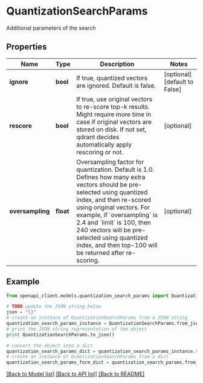 # QuantizationSearchParams

Additional parameters of the search

## Properties
Name | Type | Description | Notes
------------ | ------------- | ------------- | -------------
**ignore** | **bool** | If true, quantized vectors are ignored. Default is false. | [optional] [default to False]
**rescore** | **bool** | If true, use original vectors to re-score top-k results. Might require more time in case if original vectors are stored on disk. If not set, qdrant decides automatically apply rescoring or not. | [optional] 
**oversampling** | **float** | Oversampling factor for quantization. Default is 1.0.  Defines how many extra vectors should be pre-selected using quantized index, and then re-scored using original vectors.  For example, if &#x60;oversampling&#x60; is 2.4 and &#x60;limit&#x60; is 100, then 240 vectors will be pre-selected using quantized index, and then top-100 will be returned after re-scoring. | [optional] 

## Example

```python
from openapi_client.models.quantization_search_params import QuantizationSearchParams

# TODO update the JSON string below
json = "{}"
# create an instance of QuantizationSearchParams from a JSON string
quantization_search_params_instance = QuantizationSearchParams.from_json(json)
# print the JSON string representation of the object
print QuantizationSearchParams.to_json()

# convert the object into a dict
quantization_search_params_dict = quantization_search_params_instance.to_dict()
# create an instance of QuantizationSearchParams from a dict
quantization_search_params_form_dict = quantization_search_params.from_dict(quantization_search_params_dict)
```
[[Back to Model list]](../README.md#documentation-for-models) [[Back to API list]](../README.md#documentation-for-api-endpoints) [[Back to README]](../README.md)


